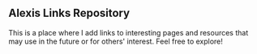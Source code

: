 ## Alexis Links Repository

This is a place where I add links to interesting pages and resources that may use in the future or for others' interest.  Feel free to explore!





